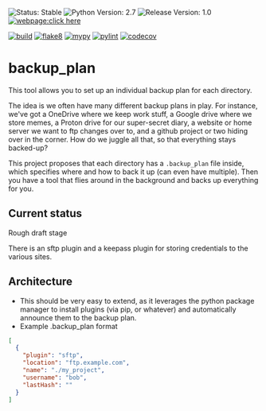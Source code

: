 ![Status: Stable](https://img.shields.io/badge/status-draft-yellow.svg?style=plastic)
![Python Version: 2.7](https://img.shields.io/badge/Python%20Version-3.8-blue.svg?style=plastic)
![Release Version: 1.0](https://img.shields.io/badge/Release%20Version-1.0-green.svg?style=plastic)
[![webpage:click here](https://img.shields.io/badge/webpage-click%20here-blue.svg?style=plastic)](https://TheHeadlessSourceMan.wordpress.com)
<!-- [![PyPI](https://img.shields.io/pypi/v/backup_plan.svg)]() -->

<!-- If you fork this repo, update the badges below to reflect your own GitHub username and project name -->
[![build](https://github.com/TheHeadlessSourceMan/backup_plan/actions/workflows/python-package.yml/badge.svg)]()
[![flake8](https://github.com/TheHeadlessSourceMan/backup_plan/actions/workflows/python-package.yml/badge.svg?event=push)]()
[![mypy](https://github.com/TheHeadlessSourceMan/backup_plan/actions/workflows/python-package.yml/badge.svg?event=push)]()
[![pylint](https://github.com/TheHeadlessSourceMan/backup_plan/actions/workflows/python-package.yml/badge.svg?event=push)]()
[![codecov](https://codecov.io/gh/TheHeadlessSourceMan/backup_plan/branch/main/graph/badge.svg)](https://codecov.io/gh/TheHeadlessSourceMan/backup_plan)

# backup_plan
This tool allows you to set up an individual backup plan for each directory.

The idea is we often have many different backup plans in play.  For instance, we've got a OneDrive where we keep work stuff, a Google drive where we store memes, a Proton drive for our super-secret diary, a website or home server we want to ftp changes over to, and a github project or two hiding over in the corner.  How do we juggle all that, so that everything stays backed-up?

 This project proposes that each directory has a ``.backup_plan`` file inside, which specifies where and how to back it up (can even have multiple).  Then you have a tool that flies around in the background and backs up everything for you.

## Current status
Rough draft stage

There is an sftp plugin and a keepass plugin for storing credentials to the various sites.

## Architecture
* This should be very easy to extend, as it leverages the python package manager to install plugins (via pip, or whatever) and automatically announce them to the backup plan.
* Example .backup_plan format
```json
[
  {
    "plugin": "sftp",
    "location": "ftp.example.com",
    "name": "./my_project",
    "username": "bob",
    "lastHash": ""
  }
]
```
